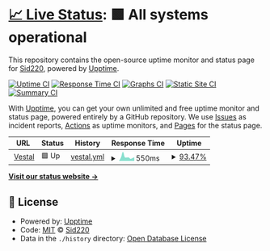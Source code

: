 # [📈 Live Status](https://center.sidprojects.ml/website-status/): <!--live status--> **🟩 All systems operational**

This repository contains the open-source uptime monitor and status page for [Sid220](https://center.sidprojects.ml/website-status/), powered by [Upptime](https://github.com/upptime/upptime).

[![Uptime CI](https://github.com/Sid220/website-status/workflows/Uptime%20CI/badge.svg)](https://github.com/Sid220/website-status/actions?query=workflow%3A%22Uptime+CI%22)
[![Response Time CI](https://github.com/Sid220/website-status/workflows/Response%20Time%20CI/badge.svg)](https://github.com/Sid220/website-status/actions?query=workflow%3A%22Response+Time+CI%22)
[![Graphs CI](https://github.com/Sid220/website-status/workflows/Graphs%20CI/badge.svg)](https://github.com/Sid220/website-status/actions?query=workflow%3A%22Graphs+CI%22)
[![Static Site CI](https://github.com/Sid220/website-status/workflows/Static%20Site%20CI/badge.svg)](https://github.com/Sid220/website-status/actions?query=workflow%3A%22Static+Site+CI%22)
[![Summary CI](https://github.com/Sid220/website-status/workflows/Summary%20CI/badge.svg)](https://github.com/Sid220/website-status/actions?query=workflow%3A%22Summary+CI%22)

With [Upptime](https://upptime.js.org), you can get your own unlimited and free uptime monitor and status page, powered entirely by a GitHub repository. We use [Issues](https://github.com/Sid220/website-status/issues) as incident reports, [Actions](https://github.com/Sid220/website-status/actions) as uptime monitors, and [Pages](https://center.sidprojects.ml/website-status/) for the status page.

<!--start: status pages-->
<!-- This summary is generated by Upptime (https://github.com/upptime/upptime) -->
<!-- Do not edit this manually, your changes will be overwritten -->
<!-- prettier-ignore -->
| URL | Status | History | Response Time | Uptime |
| --- | ------ | ------- | ------------- | ------ |
| <img alt="" src="https://favicons.githubusercontent.com/www.vestal.ml" height="13"> [Vestal](https://www.vestal.ml) | 🟩 Up | [vestal.yml](https://github.com/Sid220/sid220.github.io/commits/HEAD/history/vestal.yml) | <details><summary><img alt="Response time graph" src="./graphs/vestal/response-time-week.png" height="20"> 550ms</summary><br><a href="https://status.vestal.ml/history/vestal"><img alt="Response time 550" src="https://img.shields.io/endpoint?url=https%3A%2F%2Fraw.githubusercontent.com%2FSid220%2Fsid220.github.io%2FHEAD%2Fapi%2Fvestal%2Fresponse-time.json"></a><br><a href="https://status.vestal.ml/history/vestal"><img alt="24-hour response time 550" src="https://img.shields.io/endpoint?url=https%3A%2F%2Fraw.githubusercontent.com%2FSid220%2Fsid220.github.io%2FHEAD%2Fapi%2Fvestal%2Fresponse-time-day.json"></a><br><a href="https://status.vestal.ml/history/vestal"><img alt="7-day response time 550" src="https://img.shields.io/endpoint?url=https%3A%2F%2Fraw.githubusercontent.com%2FSid220%2Fsid220.github.io%2FHEAD%2Fapi%2Fvestal%2Fresponse-time-week.json"></a><br><a href="https://status.vestal.ml/history/vestal"><img alt="30-day response time 550" src="https://img.shields.io/endpoint?url=https%3A%2F%2Fraw.githubusercontent.com%2FSid220%2Fsid220.github.io%2FHEAD%2Fapi%2Fvestal%2Fresponse-time-month.json"></a><br><a href="https://status.vestal.ml/history/vestal"><img alt="1-year response time 550" src="https://img.shields.io/endpoint?url=https%3A%2F%2Fraw.githubusercontent.com%2FSid220%2Fsid220.github.io%2FHEAD%2Fapi%2Fvestal%2Fresponse-time-year.json"></a></details> | <details><summary><a href="https://status.vestal.ml/history/vestal">93.47%</a></summary><a href="https://status.vestal.ml/history/vestal"><img alt="All-time uptime 93.47%" src="https://img.shields.io/endpoint?url=https%3A%2F%2Fraw.githubusercontent.com%2FSid220%2Fsid220.github.io%2FHEAD%2Fapi%2Fvestal%2Fuptime.json"></a><br><a href="https://status.vestal.ml/history/vestal"><img alt="24-hour uptime 93.47%" src="https://img.shields.io/endpoint?url=https%3A%2F%2Fraw.githubusercontent.com%2FSid220%2Fsid220.github.io%2FHEAD%2Fapi%2Fvestal%2Fuptime-day.json"></a><br><a href="https://status.vestal.ml/history/vestal"><img alt="7-day uptime 93.47%" src="https://img.shields.io/endpoint?url=https%3A%2F%2Fraw.githubusercontent.com%2FSid220%2Fsid220.github.io%2FHEAD%2Fapi%2Fvestal%2Fuptime-week.json"></a><br><a href="https://status.vestal.ml/history/vestal"><img alt="30-day uptime 93.47%" src="https://img.shields.io/endpoint?url=https%3A%2F%2Fraw.githubusercontent.com%2FSid220%2Fsid220.github.io%2FHEAD%2Fapi%2Fvestal%2Fuptime-month.json"></a><br><a href="https://status.vestal.ml/history/vestal"><img alt="1-year uptime 93.47%" src="https://img.shields.io/endpoint?url=https%3A%2F%2Fraw.githubusercontent.com%2FSid220%2Fsid220.github.io%2FHEAD%2Fapi%2Fvestal%2Fuptime-year.json"></a></details>

<!--end: status pages-->

[**Visit our status website →**](https://center.sidprojects.ml/website-status/)

## 📄 License

- Powered by: [Upptime](https://github.com/upptime/upptime)
- Code: [MIT](./LICENSE) © [Sid220](https://center.sidprojects.ml/website-status/)
- Data in the `./history` directory: [Open Database License](https://opendatacommons.org/licenses/odbl/1-0/)
